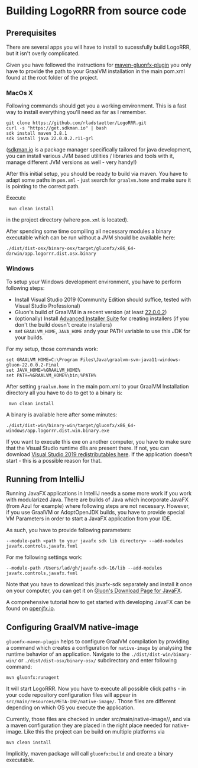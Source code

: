 # Building LogoRRR from source code

## Prerequisites

There are several apps you will have to install to sucessfully build LogoRRR, but it isn't overly complicated.

Given you have followed the instructions for [maven-gluonfx-plugin](https://github.com/gluonhq/gluonfx-maven-plugin) you only have to provide the path to your GraalVM installation in the main pom.xml found at the root folder of the project.

### MacOs X

Following commands should get you a working environment. This is a fast way to install everything you'll need as far as I remember.

    git clone https://github.com/rladstaetter/LogoRRR.git
    curl -s "https://get.sdkman.io" | bash
    sdk install maven 3.8.1
    sdk install java 22.0.0.2.r11-grl

([sdkman.io](https://sdkman.io) is a package manager specifically tailored for java development, you can install various JVM based utilities / libraries and tools with it, manage different JVM versions as well - very handy!)

After this initial setup, you should be ready to build via maven. You have to adapt some paths in `pom.xml` - just search for `graalvm.home` and make sure it is pointing to the correct path.

Execute

     mvn clean install

in the project directory (where `pom.xml` is located).

After spending some time compiling all necessary modules a binary executable which can be run without a JVM should be
available here:

    ./dist/dist-osx/binary-osx/target/gluonfx/x86_64-darwin/app.logorrr.dist.osx.binary

### Windows

To setup your Windows development environment, you have to perform following steps:

- Install Visual Studio 2019 (Community Edition should suffice, tested with Visual Studio Professional)
- Gluon's build of GraalVM in a recent version (at least [22.0.0.2](https://github.com/gluonhq/graal/releases))
- (optionally) Install [Advanced Installer Suite](https://www.advancedinstaller.com) for creating installers (if you don't the build doesn't create installers)
- set `GRAALVM_HOME`, `JAVA_HOME` andy your PATH variable to use this JDK for your builds. 

For my setup, those commands work:

    set GRAALVM_HOME=C:\Program Files\Java\graalvm-svm-java11-windows-gluon-22.0.0.2-Final
    set JAVA_HOME=%GRAALVM_HOME%
    set PATH=%GRAALVM_HOME%\bin;%PATH%

After setting `graalvm.home` in the main pom.xml to your GraalVM Installation directory all you have to do to get to a binary is:

     mvn clean install

A binary is available here after some minutes:

    ./dist/dist-win/binary-win/target/gluonfx/x86_64-windows/app.logorrr.dist.win.binary.exe

If you want to execute this exe on another computer, you have to make sure that the Visual Studio runtime dlls are present there. If not, you can download [Visual Studio 2019 redistributables here](https://aka.ms/vs/16/release/vc_redist.x64.exe). If the application doesn't start - this is a possible reason for that.


## Running from IntelliJ

Running JavaFX applications in IntelliJ needs a some more work if you work with modularized Java. There are builds of Java which incorporate JavaFX (from Azul for example) where following steps are not necessary. However, if you use GraalVM or AdoptOpenJDK builds, you have to provide special VM Parameters in order to start a JavaFX application from your IDE.

As such, you have to provide following parameters:

    --module-path <path to your javafx sdk lib directory> --add-modules javafx.controls,javafx.fxml

For me following settings work:

    --module-path /Users/lad/gh/javafx-sdk-16/lib --add-modules javafx.controls,javafx.fxml

Note that you have to download this javafx-sdk separately and install it once on your computer, you can get it on [Gluon's Download Page for JavaFX](https://gluonhq.com/products/javafx/).

A comprehensive tutorial how to get started with developing JavaFX can be found on [openjfx.io](https://openjfx.io).

## Configuring GraalVM native-image

`gluonfx-maven-plugin` helps to configure GraalVM compilation by providing a command which creates a configuration for
`native-image` by analysing the runtime behavior of an application. Navigate to the `./dist/dist-win/binary-win/` or
`./dist/dist-osx/binary-osx/` subdirectory and enter following command:

    mvn gluonfx:runagent

It will start LogoRRR. Now you have to execute all possible click paths - in your code repository configuration files will appear in `src/main/resources/META-INF/native-image/`. Those files are different depending on which OS you execute the application.

Currently, those files are  checked in under src/main/native-image/<os>/, and via a maven configuration they are placed in the right place needed for native-image. Like this the project can be build on multiple platforms via

    mvn clean install 

Implicitly, maven package will call `gluonfx:build` and create a binary executable. 